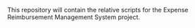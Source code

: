 This repository will contain the relative scripts for the Expense Reimbursement Management System project.